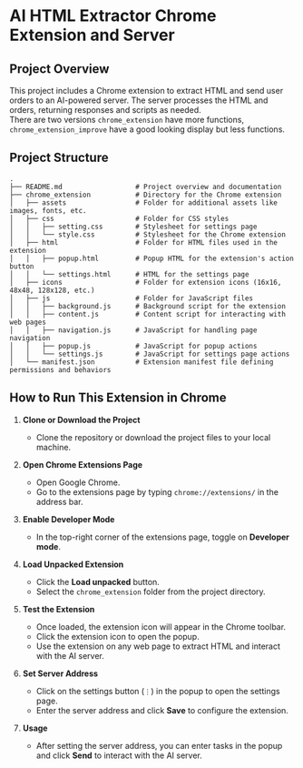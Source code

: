 # AI HTML Extractor Chrome Extension and Server

## Project Overview
This project includes a Chrome extension to extract HTML and send user orders to an AI-powered server. The server processes the HTML and orders, returning responses and scripts as needed.  
There are two versions `chrome_extension` have more functions, `chrome_extension_improve` have a good looking display but less functions.

## Project Structure

```
.
├── README.md                  # Project overview and documentation
├── chrome_extension           # Directory for the Chrome extension
│   ├── assets                 # Folder for additional assets like images, fonts, etc.
│   ├── css                    # Folder for CSS styles
│   │   ├── setting.css        # Stylesheet for settings page
│   │   └── style.css          # Stylesheet for the Chrome extension
│   ├── html                   # Folder for HTML files used in the extension
│   │   ├── popup.html         # Popup HTML for the extension's action button
│   │   └── settings.html      # HTML for the settings page
│   ├── icons                  # Folder for extension icons (16x16, 48x48, 128x128, etc.)
│   ├── js                     # Folder for JavaScript files
│   │   ├── background.js      # Background script for the extension
│   │   ├── content.js         # Content script for interacting with web pages
│   │   ├── navigation.js      # JavaScript for handling page navigation
│   │   ├── popup.js           # JavaScript for popup actions
│   │   └── settings.js        # JavaScript for settings page actions
│   └── manifest.json          # Extension manifest file defining permissions and behaviors
```

## How to Run This Extension in Chrome

1. **Clone or Download the Project**
    - Clone the repository or download the project files to your local machine.

2. **Open Chrome Extensions Page**
    - Open Google Chrome.
    - Go to the extensions page by typing `chrome://extensions/` in the address bar.

3. **Enable Developer Mode**
    - In the top-right corner of the extensions page, toggle on **Developer mode**.

4. **Load Unpacked Extension**
    - Click the **Load unpacked** button.
    - Select the `chrome_extension` folder from the project directory.

5. **Test the Extension**
    - Once loaded, the extension icon will appear in the Chrome toolbar.
    - Click the extension icon to open the popup.
    - Use the extension on any web page to extract HTML and interact with the AI server.

6. **Set Server Address**
    - Click on the settings button (`⋮`) in the popup to open the settings page.
    - Enter the server address and click **Save** to configure the extension.

7. **Usage**
    - After setting the server address, you can enter tasks in the popup and click **Send** to interact with the AI server.
